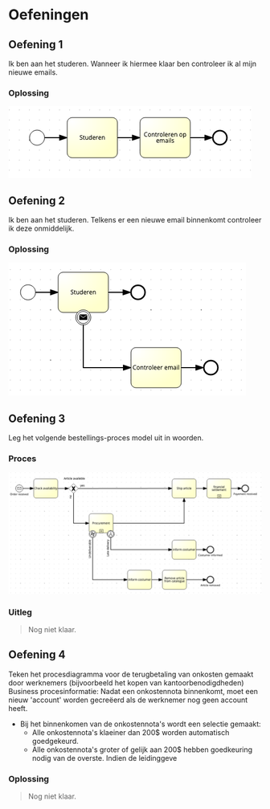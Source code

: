 # Oefeningen
## Oefening 1

Ik ben aan het studeren. Wanneer ik hiermee klaar ben controleer ik al mijn nieuwe emails.
### Oplossing
![Oplossing van oefening 1](https://github.com/lemmensangeloucll/BPMN/blob/master/img/oefening%201.png)

## Oefening 2

Ik ben aan het studeren. Telkens er een nieuwe email binnenkomt controleer ik deze onmiddelijk.
### Oplossing
![Oplossing van oefening 2](https://github.com/lemmensangeloucll/BPMN/blob/master/img/oefening%202.png)

## Oefening 3
Leg het volgende bestellings-proces model uit in woorden.
### Proces
![BPMN model van oefening 3](https://github.com/lemmensangeloucll/BPMN/blob/master/img/oefening%203.png)
### Uitleg
>Nog niet klaar.
## Oefening 4
Teken het procesdiagramma voor de terugbetaling van onkosten gemaakt door werknemers (bijvoorbeeld het kopen van kantoorbenodigdheden)
Business procesinformatie:
Nadat een onkostennota binnenkomt, moet een nieuw 'account' worden gecreëerd als de werknemer nog geen account heeft.
- Bij het binnenkomen van de onkostennota's wordt een selectie gemaakt:
  - Alle onkostennota's klaeiner dan 200$ worden automatisch goedgekeurd.
  - Alle onkostennota's groter of gelijk aan 200$ hebben goedkeuring nodig van de overste. 
Indien de leidinggeve
### Oplossing
> Nog niet klaar.
<!--stackedit_data:
eyJoaXN0b3J5IjpbMTIxODUzMjcwMywxOTMyNDg1Nzg2LDU4OD
I3NzU3OV19
-->
